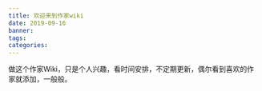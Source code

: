 ```yaml
---
title: 欢迎来到作家wiki
date: 2019-09-16
banner:
tags:
categories:
---
```




做这个作家Wiki，只是个人兴趣，看时间安排，不定期更新，偶尔看到喜欢的作家就添加，一般般。
